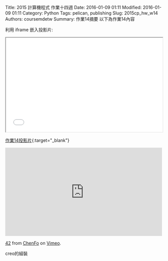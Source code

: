 Title: 2015 計算機程式 作業十四週
Date: 2016-01-09 01:11
Modified: 2016-01-09 01:11
Category: Python
Tags: pelican, publishing
Slug: 2015cp_hw_w14
Authors: coursemdetw
Summary: 作業14摘要
以下為作業14內容

利用 iframe 嵌入投影片:

<iframe src="40323242_cp_w14.html" width="500" height="300"></iframe>

[作業14投影片](40323242_cp_w14.html){:target="_blank"}

<iframe src="https://player.vimeo.com/video/150978660" width="500" height="281" frameborder="0" webkitallowfullscreen mozallowfullscreen allowfullscreen></iframe> <p><a href="https://vimeo.com/150978660">42</a> from <a href="https://vimeo.com/user45617313">ChenFo</a> on <a href="https://vimeo.com">Vimeo</a>.</p>
creo的組裝